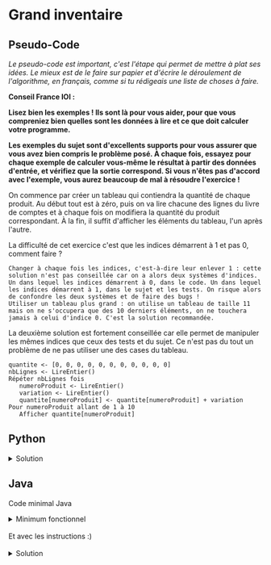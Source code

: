 # Grand inventaire

## Pseudo-Code

_Le pseudo-code est important, c'est l'étape qui permet de mettre à plat ses idées. Le mieux est de le faire sur papier et d'écrire le déroulement de l'algorithme, en français, comme si tu rédigeais une liste de choses à faire._

**Conseil France IOI :**

**Lisez bien les exemples ! Ils sont là pour vous aider, pour que vous compreniez bien quelles sont les données à lire et ce que doit calculer votre programme.**

**Les exemples du sujet sont d'excellents supports pour vous assurer que vous avez bien compris le problème posé. À chaque fois, essayez pour chaque exemple de calculer vous-même le résultat à partir des données d'entrée, et vérifiez que la sortie correspond. Si vous n'êtes pas d'accord avec l'exemple, vous aurez beaucoup de mal à résoudre l'exercice !**

 On commence par créer un tableau qui contiendra la quantité de chaque produit. Au début tout est à zéro, puis on va lire chacune des lignes du livre de comptes et à chaque fois on modifiera la quantité du produit correspondant. À la fin, il suffit d'afficher les éléments du tableau, l'un après l'autre.

La difficulté de cet exercice c'est que les indices démarrent à 1 et pas 0, comment faire ?

    Changer à chaque fois les indices, c'est-à-dire leur enlever 1 : cette solution n'est pas conseillée car on a alors deux systèmes d'indices. Un dans lequel les indices démarrent à 0, dans le code. Un dans lequel les indices démarrent à 1, dans le sujet et les tests. On risque alors de confondre les deux systèmes et de faire des bugs !
    Utiliser un tableau plus grand : on utilise un tableau de taille 11 mais on ne s'occupera que des 10 derniers éléments, on ne touchera jamais à celui d'indice 0. C'est la solution recommandée.

La deuxième solution est fortement conseillée car elle permet de manipuler les mêmes indices que ceux des tests et du sujet. Ce n'est pas du tout un problème de ne pas utiliser une des cases du tableau. 

```
quantite <- [0, 0, 0, 0, 0, 0, 0, 0, 0, 0, 0]
nbLignes <- LireEntier()
Répéter nbLignes fois
   numeroProduit <- LireEntier()
   variation <- LireEntier()
   quantite[numeroProduit] <- quantite[numeroProduit] + variation
Pour numeroProduit allant de 1 à 10
   Afficher quantite[numeroProduit]
```

## Python

<details>
  <summary>Solution</summary>

```Python
quantite = [0, 0, 0, 0, 0, 0, 0, 0, 0, 0, 0]
nbLignes = int(input())
for idLigne in range(nbLignes):
   numeroProduit = int(input())
   variation = int(input())
   quantite[numeroProduit] = quantite[numeroProduit] + variation
for numeroProduit in range(1, 11):
   print(quantite[numeroProduit])
```

</details>

## Java

Code minimal Java

<details>
  <summary>Minimum fonctionnel</summary>

```Java
  class Main {
    public static void main(String[] args) {
      // ton code ici
    }
  }
```

</details>

</br>
Et avec les instructions :)
</br>
</br>

<details>
  <summary>Solution</summary>


```Java
import algorea.Scanner;
class Main
{
   public static void main(String[] args)
   {
      Scanner entrée = new Scanner(System.in);
      int[] quantite = {0, 0, 0, 0, 0, 0, 0, 0, 0, 0, 0};
      int nbLignes = entrée.nextInt();
      for (int idLigne = 0; idLigne < nbLignes; idLigne = idLigne + 1)
      {
         int numeroProduit = entrée.nextInt();
         int variation = entrée.nextInt();
         quantite[numeroProduit] = quantite[numeroProduit] + variation;
      }
      for (int numeroProduit = 1; numeroProduit <= 10; numeroProduit = numeroProduit + 1)
      {
         System.out.println(quantite[numeroProduit]);
      }
   }
}
```

</details>
